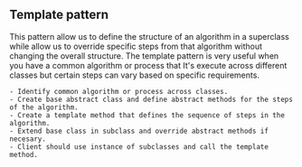 ## Template pattern

This pattern allow us to define the structure of an algorithm in a superclass while allow us to override specific steps from that algorithm without changing the overall structure.
The template pattern is very useful when you have a common algorithm or process that It's execute across different classes but certain steps can vary based on specific requirements.

    - Identify common algorithm or process across classes.
    - Create base abstract class and define abstract methods for the steps of the algorithm.
    - Create a template method that defines the sequence of steps in the algorithm. 
    - Extend base class in subclass and override abstract methods if necesary.
    - Client should use instance of subclasses and call the template method.
